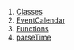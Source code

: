 1.  [Classes](./#classes)
2.  [EventCalendar](./EventCalendar-class.md)
3.  [Functions](./#functions)
4.  [parseTime](./parseTime.md)
